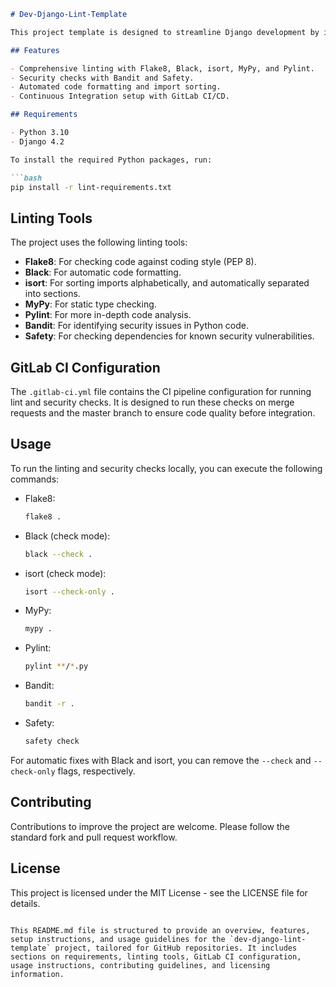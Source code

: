 ```markdown
# Dev-Django-Lint-Template

This project template is designed to streamline Django development by integrating various linting and security tools. It ensures adherence to best practices and aids in maintaining high code quality standards.

## Features

- Comprehensive linting with Flake8, Black, isort, MyPy, and Pylint.
- Security checks with Bandit and Safety.
- Automated code formatting and import sorting.
- Continuous Integration setup with GitLab CI/CD.

## Requirements

- Python 3.10
- Django 4.2

To install the required Python packages, run:

```bash
pip install -r lint-requirements.txt
```

## Linting Tools

The project uses the following linting tools:

- **Flake8**: For checking code against coding style (PEP 8).
- **Black**: For automatic code formatting.
- **isort**: For sorting imports alphabetically, and automatically separated into sections.
- **MyPy**: For static type checking.
- **Pylint**: For more in-depth code analysis.
- **Bandit**: For identifying security issues in Python code.
- **Safety**: For checking dependencies for known security vulnerabilities.

## GitLab CI Configuration

The `.gitlab-ci.yml` file contains the CI pipeline configuration for running lint and security checks. It is designed to run these checks on merge requests and the master branch to ensure code quality before integration.

## Usage

To run the linting and security checks locally, you can execute the following commands:

- Flake8:

  ```bash
  flake8 .
  ```

- Black (check mode):

  ```bash
  black --check .
  ```

- isort (check mode):

  ```bash
  isort --check-only .
  ```

- MyPy:

  ```bash
  mypy .
  ```

- Pylint:

  ```bash
  pylint **/*.py
  ```

- Bandit:

  ```bash
  bandit -r .
  ```

- Safety:

  ```bash
  safety check
  ```

For automatic fixes with Black and isort, you can remove the `--check` and `--check-only` flags, respectively.

## Contributing

Contributions to improve the project are welcome. Please follow the standard fork and pull request workflow.

## License

This project is licensed under the MIT License - see the LICENSE file for details.
```

This README.md file is structured to provide an overview, features, setup instructions, and usage guidelines for the `dev-django-lint-template` project, tailored for GitHub repositories. It includes sections on requirements, linting tools, GitLab CI configuration, usage instructions, contributing guidelines, and licensing information.
